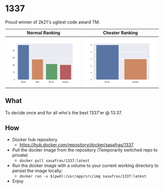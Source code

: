 # 1337
Proud winner of 2k21's ugliest code award TM.

Normal Ranking             |  Cheater Ranking
:-------------------------:|:-------------------------:
![alt text](https://github.com/Sasafrass/1337/blob/master/img/normal.png?raw=true)  |  ![alt text](https://github.com/Sasafrass/1337/blob/master/img/cheat.png?raw=true)

## What
To decide once and for all who's the best 1337'er @ 13:37.

## How
* Docker hub repository
  * https://hub.docker.com/repository/docker/sasafras/1337
* Pull the docker image from the repository (Temporarily switched repo to private)
  * ```docker pull sasafras/1337:latest```
* Run the docker image with a volume to your current working directory to persist the image locally:
  * ```docker run -v $(pwd):/usr/app/src/img sasafras/1337:latest```
* Enjoy
